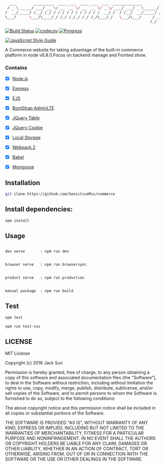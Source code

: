 ```bash
                                                                             __
  ___        _________  ____ ___  ____ ___  ___  _____________        ____  / /___ _
 / _ \______/ ___/ __ \/ __ `__ \/ __ `__ \/ _ \/ ___/ ___/ _ \______/ __ \/ / __ `/
/  __/_____/ /__/ /_/ / / / / / / / / / / /  __/ /  / /__/  __/_____/ /_/ / / /_/ /
\___/      \___/\____/_/ /_/ /_/_/ /_/ /_/\___/_/   \___/\___/     / .___/_/\__,_/
                                                                  /_/
```

[![Build Status](https://travis-ci.org/SensitiveMix/commerce.svg?branch=master)](https://travis-ci.org/SensitiveMix/commerce)
[![codecov](https://codecov.io/gh/SensitiveMix/node-cluster-email/branch/master/graph/badge.svg)](https://codecov.io/gh/SensitiveMix/node-cluster-email)
 [![Progress](http://progressed.io/bar/100?title=%E8%BF%9B%E5%BA%A6)](http://progressed.io)
 
 
 [![JavaScript Style Guide](https://cdn.rawgit.com/feross/standard/master/badge.svg)](https://github.com/feross/standard)

A Commerce website for taking advantage of the built-in commerce platform in node v6.8.0.Focus on backend manage and Fronted show.


### Contains
- [x] [Node.js](https://github.com/nodejs/node)
- [x] [Express](https://github.com/expressjs/express)
- [x] [EJS](https://github.com/tj/ejs)
- [x] [BootStrap AdminLTE](http://www.hosdo.com/)
- [x] [JQuery Table](https://github.com/fooplugins/FooTable)
- [x] [JQuery Cookie](https://github.com/jshttp/cookie)
- [x] [Local Storage](https://github.com/search?utf8=%E2%9C%93&q=localStorage)
- [x] [Webpack 2](https://webpack.js.org/?utm_source=github&utm_medium=readme&utm_campaign=top)
- [x] [Babel](https://babeljs.io/)
- [x] [Mongoose](https://github.com/Automattic/mongoose)


## Installation
```bash
git clone https://github.com/SensitiveMix/commerce
```


## Install dependencies:
```bash
npm install
```

## Usage

```bash

dev serve       : npm run dev        

```

```bash

browser serve   : npm run browsersync  

```

```bash

product serve   : npm run production   

```

```bash

manual package  : npm run build     

```



## Test
```bash
npm test
```
```bash
npm run test-cov

```


## LICENSE

MIT License

Copyright (c) 2016 Jack Sun

Permission is hereby granted, free of charge, to any person obtaining a copy
of this software and associated documentation files (the "Software"), to deal
in the Software without restriction, including without limitation the rights
to use, copy, modify, merge, publish, distribute, sublicense, and/or sell
copies of the Software, and to permit persons to whom the Software is
furnished to do so, subject to the following conditions:

The above copyright notice and this permission notice shall be included in all
copies or substantial portions of the Software.

THE SOFTWARE IS PROVIDED "AS IS", WITHOUT WARRANTY OF ANY KIND, EXPRESS OR
IMPLIED, INCLUDING BUT NOT LIMITED TO THE WARRANTIES OF MERCHANTABILITY,
FITNESS FOR A PARTICULAR PURPOSE AND NONINFRINGEMENT. IN NO EVENT SHALL THE
AUTHORS OR COPYRIGHT HOLDERS BE LIABLE FOR ANY CLAIM, DAMAGES OR OTHER
LIABILITY, WHETHER IN AN ACTION OF CONTRACT, TORT OR OTHERWISE, ARISING FROM,
OUT OF OR IN CONNECTION WITH THE SOFTWARE OR THE USE OR OTHER DEALINGS IN THE
SOFTWARE.

